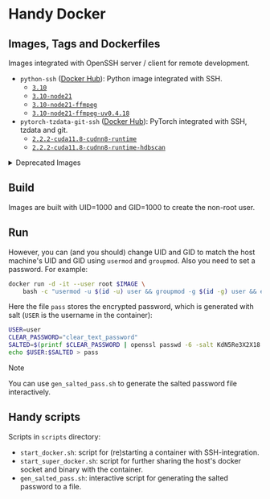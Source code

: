 # Handy Docker

## Images, Tags and Dockerfiles

Images integrated with OpenSSH server / client for remote development. 

- `python-ssh` ([Docker Hub](https://hub.docker.com/repository/docker/atomie/python-ssh)): Python image integrated with SSH. 
  - [`3.10`](https://github.com/atomiechen/handy-docker/blob/main/docker-images/python-ssh/3.10/Dockerfile)
  - [`3.10-node21`](https://github.com/atomiechen/handy-docker/blob/main/docker-images/python-ssh/3.10-node21/Dockerfile)
  - [`3.10-node21-ffmpeg`](https://github.com/atomiechen/handy-docker/blob/main/docker-images/python-ssh/3.10-node21-ffmpeg/Dockerfile)
  - [`3.10-node21-ffmpeg-uv0.4.18`](https://github.com/atomiechen/handy-docker/blob/main/docker-images/python-ssh/3.10-node21-ffmpeg-uv0.4.18/Dockerfile)
- `pytorch-tzdata-git-ssh` ([Docker Hub](https://hub.docker.com/repository/docker/atomie/pytorch-tzdata-git-ssh)): PyTorch integrated with SSH, tzdata and git.
  - [`2.2.2-cuda11.8-cudnn8-runtime`](https://github.com/atomiechen/handy-docker/blob/main/docker-images/pytorch-tzdata-git-ssh/2.2.2-cuda11.8-cudnn8-runtime/Dockerfile)
  - [`2.2.2-cuda11.8-cudnn8-runtime-hdbscan`](https://github.com/atomiechen/handy-docker/blob/main/docker-images/pytorch-tzdata-git-ssh/2.2.2-cuda11.8-cudnn8-runtime-hdbscan/Dockerfile)


<details>

<summary>Deprecated Images</summary>

- `python-ssh-node` ([Docker Hub](https://hub.docker.com/repository/docker/atomie/python-ssh-node)): Python + Node integrated with SSH.
- `pytorch-tzdata-ssh` ([Docker Hub](https://hub.docker.com/repository/docker/atomie/pytorch-tzdata-ssh)): PyTorch integrated with SSH and tzdata.

</details>


## Build

Images are built with UID=1000 and GID=1000 to create the non-root user.

## Run

However, you can (and you should) change UID and GID to match the host machine's UID and GID using `usermod` and `groupmod`. Also you need to set a password. For example:

```sh
docker run -d -it --user root $IMAGE \
    bash -c "usermod -u $(id -u) user && groupmod -g $(id -g) user && echo '$(cat pass)' | chpasswd --encrypted && /usr/sbin/sshd -D"
```

Here the file `pass` stores the encrypted password, which is generated with salt (`USER` is the username in the container):
```sh
USER=user
CLEAR_PASSWORD="clear_text_password"
SALTED=$(printf $CLEAR_PASSWORD | openssl passwd -6 -salt KdN5Re3X2X18 -stdin)
echo $USER:$SALTED > pass
```

> [!NOTE]
> You can use `gen_salted_pass.sh` to generate the salted password file interactively.

## Handy scripts

Scripts in `scripts` directory:

- `start_docker.sh`: script for (re)starting a container with SSH-integration. 
- `start_super_docker.sh`: script for further sharing the host's docker socket and binary with the container.
- `gen_salted_pass.sh`: interactive script for generating the salted password to a file.
